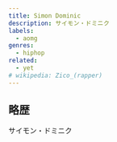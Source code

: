 ```yaml
---
title: Simon Dominic
description: サイモン・ドミニク
labels:
  - aomg
genres:
  - hiphop
related:
  - yet
# wikipedia: Zico_(rapper)
---
```


## 略歴

サイモン・ドミニク